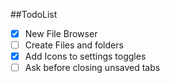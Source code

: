 ##TodoList

- [x] New File Browser
- [ ] Create Files and folders
- [x] Add Icons to settings toggles
- [ ] Ask before closing unsaved tabs